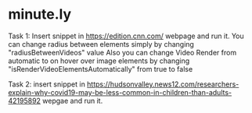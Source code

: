 # minute.ly

Task 1: 
Insert snippet in https://edition.cnn.com/ webpage and run it.
You can change radius between elements simply by changing "radiusBetweenVideos" value
Also you can change Video Render from automatic to on hover over image elements by changing "isRenderVideoElementsAutomatically" from true to false

Task 2:
insert snippet in https://hudsonvalley.news12.com/researchers-explain-why-covid19-may-be-less-common-in-children-than-adults-42195892 wepgae and run it.
